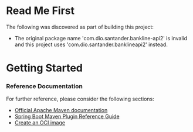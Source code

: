 # Read Me First
The following was discovered as part of building this project:

* The original package name 'com.dio.santander.bankline-api2' is invalid and this project uses 'com.dio.santander.banklineapi2' instead.

# Getting Started

### Reference Documentation
For further reference, please consider the following sections:

* [Official Apache Maven documentation](https://maven.apache.org/guides/index.html)
* [Spring Boot Maven Plugin Reference Guide](https://docs.spring.io/spring-boot/docs/2.6.7/maven-plugin/reference/html/)
* [Create an OCI image](https://docs.spring.io/spring-boot/docs/2.6.7/maven-plugin/reference/html/#build-image)

